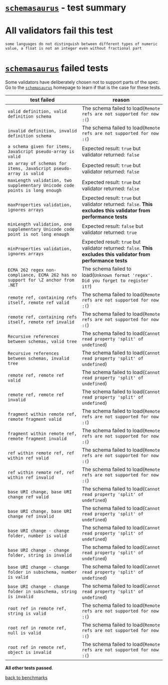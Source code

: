 # [`schemasaurus`](https://github.com/AlexeyGrishin/schemasaurus) - test summary

# All validators fail this test

`some languages do not distinguish between different types of numeric value, a float is not an integer even without fractional part`

# [`schemasaurus`](https://github.com/AlexeyGrishin/schemasaurus) failed tests

Some validators have deliberately chosen not to support parts of the spec. Go to the [`schemasaurus`](https://github.com/AlexeyGrishin/schemasaurus) homepage to learn if
that is the case for these tests.

|test failed|reason
|-----------|------
|`valid definition, valid definition schema`|The schema failed to load(`Remote refs are not supported for now :(`)
|`invalid definition, invalid definition schema`|The schema failed to load(`Remote refs are not supported for now :(`)
|`a schema given for items, JavaScript pseudo-array is valid`|Expected result: `true` but validator returned: `false`
|`an array of schemas for items, JavaScript pseudo-array is valid`|Expected result: `true` but validator returned: `false`
|`maxLength validation, two supplementary Unicode code points is long enough`|Expected result: `true` but validator returned: `false`
|`maxProperties validation, ignores arrays`|Expected result: `true` but validator returned: `false`. **This excludes this validator from performance tests**
|`minLength validation, one supplementary Unicode code point is not long enough`|Expected result: `false` but validator returned: `true`
|`minProperties validation, ignores arrays`|Expected result: `true` but validator returned: `false`. **This excludes this validator from performance tests**
|`ECMA 262 regex non-compliance, ECMA 262 has no support for \Z anchor from .NET`|The schema failed to load(`Unknown format 'regex'. Did you forget to register it?`)
|`remote ref, containing refs itself, remote ref valid`|The schema failed to load(`Remote refs are not supported for now :(`)
|`remote ref, containing refs itself, remote ref invalid`|The schema failed to load(`Remote refs are not supported for now :(`)
|`Recursive references between schemas, valid tree`|The schema failed to load(`Cannot read property 'split' of undefined`)
|`Recursive references between schemas, invalid tree`|The schema failed to load(`Cannot read property 'split' of undefined`)
|`remote ref, remote ref valid`|The schema failed to load(`Cannot read property 'split' of undefined`)
|`remote ref, remote ref invalid`|The schema failed to load(`Cannot read property 'split' of undefined`)
|`fragment within remote ref, remote fragment valid`|The schema failed to load(`Remote refs are not supported for now :(`)
|`fragment within remote ref, remote fragment invalid`|The schema failed to load(`Remote refs are not supported for now :(`)
|`ref within remote ref, ref within ref valid`|The schema failed to load(`Remote refs are not supported for now :(`)
|`ref within remote ref, ref within ref invalid`|The schema failed to load(`Remote refs are not supported for now :(`)
|`base URI change, base URI change ref valid`|The schema failed to load(`Cannot read property 'split' of undefined`)
|`base URI change, base URI change ref invalid`|The schema failed to load(`Cannot read property 'split' of undefined`)
|`base URI change - change folder, number is valid`|The schema failed to load(`Cannot read property 'split' of undefined`)
|`base URI change - change folder, string is invalid`|The schema failed to load(`Cannot read property 'split' of undefined`)
|`base URI change - change folder in subschema, number is valid`|The schema failed to load(`Cannot read property 'split' of undefined`)
|`base URI change - change folder in subschema, string is invalid`|The schema failed to load(`Cannot read property 'split' of undefined`)
|`root ref in remote ref, string is valid`|The schema failed to load(`Remote refs are not supported for now :(`)
|`root ref in remote ref, null is valid`|The schema failed to load(`Remote refs are not supported for now :(`)
|`root ref in remote ref, object is invalid`|The schema failed to load(`Remote refs are not supported for now :(`)

**All other tests passed**.

[back to benchmarks](https://github.com/ebdrup/json-schema-benchmark)